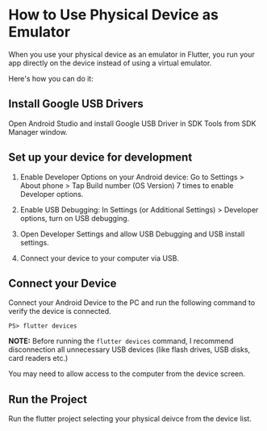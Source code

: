 # How to Use Physical Device as Emulator

When you use your physical device as an emulator in Flutter, you run your app directly on the device instead of using a virtual emulator. 

Here's how you can do it:

## Install Google USB Drivers

Open Android Studio and install Google USB Driver in SDK Tools from SDK Manager window.

## Set up your device for development

1.  Enable Developer Options on your Android device: 
    Go to Settings > About phone > Tap Build number (OS Version) 7 times to enable Developer options.

2.  Enable USB Debugging:
    In Settings (or Additional Settings) > Developer options, turn on USB debugging.

3.  Open Developer Settings and allow USB Debugging and USB install settings.    

3.  Connect your device to your computer via USB.

## Connect your Device

Connect your Android Device to the PC and run the following command to verify the device is connected.

```shell
PS> flutter devices
```

**NOTE:** Before running the `flutter devices` command, I recommend disconnection all unnecessary USB devices (like flash drives, USB disks, card readers etc.)

You may need to allow access to the computer from the device screen.

## Run the Project

Run the flutter project selecting your physical deivce from the device list.
